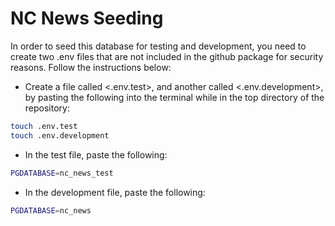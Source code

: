 # NC News Seeding

In order to seed this database for testing and development, you need to create two .env files that are not included in the github package for security reasons. Follow the instructions below:

- Create a file called <.env.test>, and another called <.env.development>, by pasting the following into the terminal while in the top directory of the repository:

```bash
touch .env.test
touch .env.development
```

- In the test file, paste the following:

```bash
PGDATABASE=nc_news_test
```

- In the development file, paste the following:

```bash
PGDATABASE=nc_news
```
